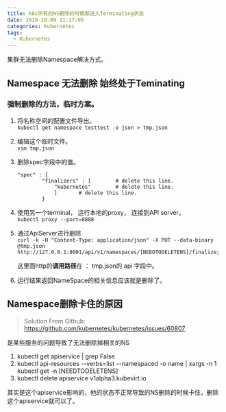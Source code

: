 ```yaml
---
title: k8s所有的NS删除的时候都进入Terminating状态
date: 2019-10-09 11:17:05
categories: Kubernetes
tags:
  - Kubernetes
---
```


集群无法删除Namespace解决方式。

## Namespace 无法删除 始终处于Teminating
### 强制删除的方法，临时方案。
1. 将名称空间的配置文件导出。  
   `kubectl get namespace testtest -o json > tmp.json`
2. 编辑这个临时文件。  
   `vim tmp.json`
3. 删除spec字段中的值。
	```
	"spec" : {
			"finalizers" : [		# delete this line.
				"kubernetes"		# delete this line.
				]		# delete this line.
			}
	``` 			
4. 使用另一个terminal， 运行本地的proxy， 连接到API server。  
	`kubectl proxy --port=8888`
5. 通过ApiServer进行删除  
	`curl -k -H "Content-Type: application/json" -X PUT --data-binary @tmp.json http://127.0.0.1:8001/api/v1/namespaces/[NEEDTODELETENS]/finalize;   `

	这里面http的**调用路径**在 ： tmp.json的 api 字段中。
6. 运行结果返回NameSpace的相关信息应该就是删除了。

## Namespace删除卡住的原因
> Solution From Github: https://github.com/kubernetes/kubernetes/issues/60807

是某些服务的问题导致了无法删除掉相关的NS
1. kubectl get apiservice | grep False
2. kubectl api-resources --verbs=list --namespaced -o name | xargs -n 1 kubectl get -n [NEEDTODELETENS]
3. kubectl delete apiservice v1alpha3.kubevirt.io  

其实是这个apiservice影响的，他的状态不正常导致的NS删除的时候卡住，删除这个apiservice就可以了。